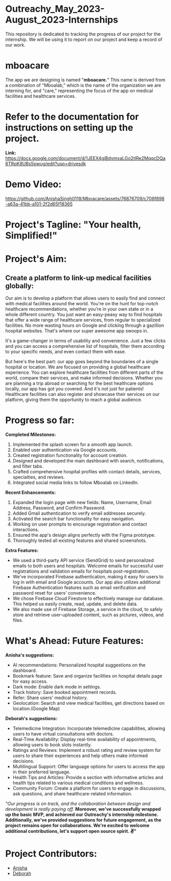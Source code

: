 # Outreachy_May_2023-August_2023-Internships

This repository is dedicated to tracking the progress of our project for the internship. We will be using it to report on our project and keep a record of our work.

# mboacare
The app we are designing is named "**mboacare.**" This name is derived from a combination of "Mboalab," which is the name of the organization we are interning for, and "care," representing the focus of the app on medical facilities and healthcare services.

# Refer to the documentation for instructions on setting up the project.

**Link:** https://docs.google.com/document/d/1JEEX4giBdymxaLGo2tIRe2MqqcDQa6TRpK8UBs5pwug/edit?usp=drivesdk

# Demo Video:

https://github.com/AnishaSingh0118/Mboacare/assets/76876709/c706f898-a63a-41bb-a101-2f2d65f18365


# Project's Tagline: "Your health, Simplified!"

# Project's Aim:

## Create a platform to link-up medical facilities globally:

Our aim is to develop a platform that allows users to easily find and connect with medical facilities around the world. You're on the hunt for top-notch healthcare recommendations, whether you're in your own state or in a whole different country. You just want an easy-peasy way to find hospitals that offer a wide range of healthcare services, from regular to specialized facilities. No more wasting hours on Google and clicking through a gazillion hospital websites. That's where our super awesome app swoops in.

It's a game-changer in terms of usability and convenience. Just a few clicks and you can access a comprehensive list of hospitals, filter them according to your specific needs, and even contact them with ease.

But here's the best part: our app goes beyond the boundaries of a single hospital or location. We are focused on providing a global healthcare experience. You can explore healthcare facilities from different parts of the world, compare their services, and make informed decisions. Whether you are planning a trip abroad or searching for the best healthcare options locally, our app has got you covered. And it's not just for patients! Healthcare facilities can also register and showcase their services on our platform, giving them the opportunity to reach a global audience.


# Progress so far:

**Completed Milestones:**
1. Implemented the splash screen for a smooth app launch.
2. Enabled user authentication via Google accounts.
3. Created registration functionality for account creation.
4. Designed and developed the main dashboard with search, notifications, and filter tabs.
5. Crafted comprehensive hospital profiles with contact details, services, specialties, and reviews.
6. Integrated social media links to follow Mboalab on LinkedIn.

**Recent Enhancements:**
1. Expanded the login page with new fields: Name, Username, Email Address, Password, and Confirm Password.
2. Added Gmail authentication to verify email addresses securely.
3. Activated the search bar functionality for easy navigation.
4. Working on user prompts to encourage registration and contact interactions.
5. Ensured the app's design aligns perfectly with the Figma prototype.
6. Thoroughly tested all existing features and shared screenshots.

**Extra Features:**
- We used a third-party API service (SendGrid) to send personalized emails to both users and hospitals. Welcome emails for successful user registrations and validation emails for hospitals post-registration. 
- We've incorporated Firebase authentication, making it easy for users to log in with email and Google accounts. Our app also utilizes additional Firebase Authentication features such as email verification and password reset for users' convenience.
- We chose Firebase Cloud Firestore to effectively manage our database. This helped us easily create, read, update, and delete data.
- We also made use of Firebase Storage, a service in the cloud, to safely store and retrieve user-uploaded content, such as pictures, videos, and files.

# **What's Ahead: Future Features:**
**Anisha's suggestions:**
- AI recommendations: Personalized hospital suggestions on the dashboard.
- Bookmark feature: Save and organize facilities on hospital details page for easy access.
- Dark mode: Enable dark mode in settings.
- Track history: Save booked appointment records.
- Refer: Share users' medical history.
- Geolocation: Search and view medical facilities, get directions based on location.(Google Map)

**Deborah's suggestions:**
- Telemedicine Integration: Incorporate telemedicine capabilities, allowing users to have virtual consultations with doctors.
- Real-Time Availability: Display real-time availability of appointments, allowing users to book slots instantly.
- Ratings and Reviews: Implement a robust rating and review system for users to share their experiences and help others make informed decisions.
- Multilingual Support: Offer language options for users to access the app in their preferred language.
- Health Tips and Articles: Provide a section with informative articles and health tips related to various medical conditions and wellness.
- Community Forum: Create a platform for users to engage in discussions, ask questions, and share healthcare-related information.

*"Our progress is on track, and the collaboration between design and development is really paying off.*
**Moreover, we've successfully wrapped up the basic MVP, and achieved our Outreachy's internship milestone. Additionally, we've provided suggestions for future engagement, as the project remains open for collaborations. We're excited to welcome additional contributions, let's support open source spirit. ✌"**

# Project Contributors:

- [Anisha](https://github.com/AnishaSingh0118)
- [Deborah](https://github.com/dearlydebbie)

